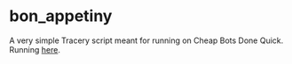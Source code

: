 # bon_appetiny

A very simple Tracery script meant for running on Cheap Bots Done Quick. Running [here](http://twitter.com/bon_appetiny).
